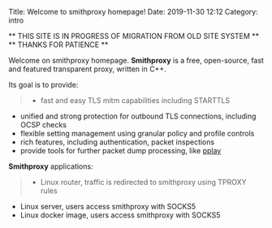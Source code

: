 Title: Welcome to smithproxy homepage!
Date: 2019-11-30 12:12
Category: intro

** THIS SITE IS IN PROGRESS OF MIGRATION FROM OLD SITE SYSTEM **  
** THANKS FOR PATIENCE **  

Welcome on smithproxy homepage. **Smithproxy** is a free, open-source, fast and featured transparent proxy, written in C++.

Its goal is to provide:

> * fast and easy TLS mitm capabilities including STARTTLS
* unified and strong protection for outbound TLS connections, including OCSP checks
* flexible setting management using granular policy and profile controls
* rich features, including authentication, packet inspections
* provide tools for further packet dump processing, like [pplay](https://bitbucket.org/astibal/pplay)

**Smithproxy** applications:

> * Linux router, traffic is redirected to smithproxy using TPROXY rules
* Linux server, users access smithproxy with SOCKS5
* Linux docker image, users access smithproxy with SOCKS5
